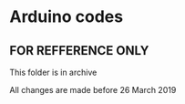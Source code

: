 # Arduino codes

## FOR REFFERENCE ONLY

This folder is in archive

All changes are made before 26 March 2019
